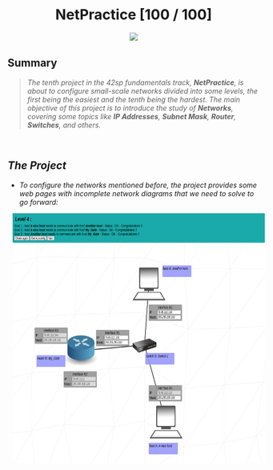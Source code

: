 <div align="center"><h1>NetPractice [100 / 100]</h1></div>

<div align="center">
   <a href="https://github.com/ArthurSobreira/42_NetPractice" target="_blank">
      <img height=170 src="https://github.com/ayogun/42-project-badges/blob/main/badges/netpracticee.png" hspace = "10">
   </a>
</div>

## Summary

> <i>The tenth project in the 42sp fundamentals track, <strong>NetPractice</strong>, is about to configure small-scale networks divided into some levels, <i>
> <i>the first being the easiest and the tenth being the hardest. The main objective of this project is to introduce the study of <strong>Networks</strong>, <i>
> <i>covering some topics like <strong>IP Addresses</strong>, <strong>Subnet Mask</strong>, <strong>Router</strong>, <strong>Switches</strong>, and others. <i>

<br>

## The Project

* To configure the networks mentioned before, the project provides some web pages with incomplete network diagrams that we need to solve to go forward:

<div align="center">
   <a href="https://github.com/ArthurSobreira/42_NetPractice/blob/master/NetPractice.png" target="_blank">
      <img height=500 src="NetPractice.png" hspace = "10">
   </a>
</div>
